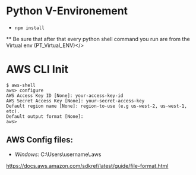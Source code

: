 # Python V-Environement
- ```npm install```

** Be sure that after that every python shell command you run are from the Virtual env (PT_Virtual_ENV)</>

# AWS CLI Init
```shell
$ aws-shell
aws> configure
AWS Access Key ID [None]: your-access-key-id
AWS Secret Access Key [None]: your-secret-access-key
Default region name [None]: region-to-use (e.g us-west-2, us-west-1, etc).
Default output format [None]:
aws>
``` 
## AWS Config files: 
- *Windows*: C:\Users\username\\.aws

https://docs.aws.amazon.com/sdkref/latest/guide/file-format.html
